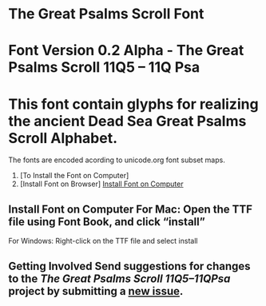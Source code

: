 # The Great Psalms Scroll Font

# Font Version 0.2 Alpha - The Great Psalms Scroll 11Q5 – 11Q Psa 
  
# This font contain glyphs for realizing the ancient Dead Sea Great Psalms Scroll Alphabet.
 
The fonts are encoded acording  to unicode.org font subset maps.
   
1. [To Install the Font on Computer]     
2. [Install Font on Browser]   [Install Font on Computer](#install-font-on-computer) 
    
## Install Font on Computer    For Mac: Open the TTF file using Font Book, and click “install”
      
For Windows: Right-click on the TTF file and select install 
  
## Getting Involved  Send suggestions for changes to the *The Great Psalms Scroll 11Q5–11QPsa* project by submitting a [new issue](https://github.com/BeitDina/The-Great-Psalms-Scroll-Font/issues/new).
